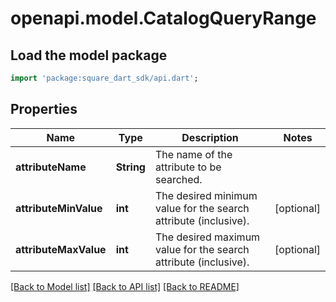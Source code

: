 # openapi.model.CatalogQueryRange

## Load the model package
```dart
import 'package:square_dart_sdk/api.dart';
```

## Properties
Name | Type | Description | Notes
------------ | ------------- | ------------- | -------------
**attributeName** | **String** | The name of the attribute to be searched. | 
**attributeMinValue** | **int** | The desired minimum value for the search attribute (inclusive). | [optional] 
**attributeMaxValue** | **int** | The desired maximum value for the search attribute (inclusive). | [optional] 

[[Back to Model list]](../README.md#documentation-for-models) [[Back to API list]](../README.md#documentation-for-api-endpoints) [[Back to README]](../README.md)


